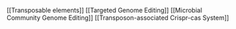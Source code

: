[[Transposable elements]]
[[Targeted Genome Editing]]
[[Microbial Community Genome Editing]]
[[Transposon-associated Crispr-cas System]]
